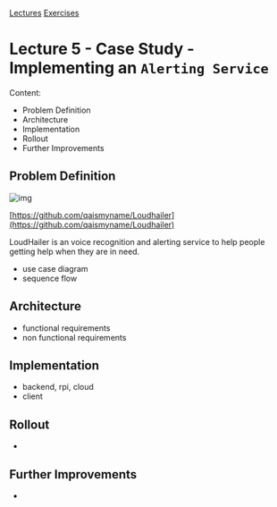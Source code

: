 [Lectures](../../README.md#school-lectures)
[Exercises](./exercise/README.md)

# Lecture 5 -  Case Study - Implementing an `Alerting Service`

Content:
- Problem Definition
- Architecture
- Implementation
- Rollout
- Further Improvements

## Problem Definition

![img](https://camo.githubusercontent.com/0f21dc953520f91fea19254b0bb76c4ec8a4d87d/687474703a2f2f692e696d6775722e636f6d2f43765767526c306c2e706e67)

[https://github.com/qaismyname/Loudhailer](https://github.com/qaismyname/Loudhailer)

LoudHailer is an voice recognition and alerting service to help people getting help when they are in need.

- use case diagram
- sequence flow

## Architecture

- functional requirements
- non functional requirements

## Implementation

- backend, rpi, cloud
- client

## Rollout

-

## Further Improvements

-

